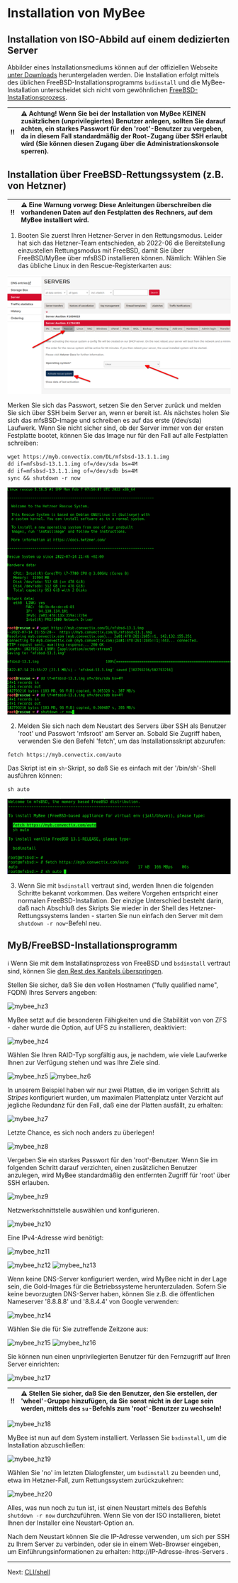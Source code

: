 # Installation von MyBee

## Installation von ISO-Abbild auf einem dedizierten Server

Abbilder eines Installationsmediums können auf der offiziellen Webseite [unter Downloads](https://myb.convectix.com/download/) heruntergeladen werden. Die Installation erfolgt mittels des üblichen FreeBSD-Installationsprogramms  `bsdinstall` und die MyBee-Installation unterscheidet sich nicht vom gewöhnlichen [FreeBSD-Installationsprozess](https://docs.freebsd.org/en/books/handbook/bsdinstall/#bsdinstall-start).

:bangbang: | :warning: Achtung! Wenn Sie bei der Installation von MyBee KEINEN zusätzlichen (unprivilegiertes) Benutzer anlegen, sollten Sie darauf achten, ein starkes Passwort für den 'root'-Benutzer zu vergeben, da in diesem Fall standardmäßig der Root-Zugang über SSH erlaubt wird (Sie können diesen Zugang über die Administrationskonsole sperren).
:---: | :---


## Installation über FreeBSD-Rettungssystem (z.B. von Hetzner)

:bangbang: | :warning: Eine Warnung vorweg: Diese Anleitungen überschreiben die vorhandenen Daten auf den Festplatten des Rechners, auf dem MyBee installiert wird.
:---: | :---

1) Booten Sie zuerst Ihren Hetzner-Server in den Rettungsmodus. Leider hat sich das Hetzner-Team entschieden, ab 2022-06 die Bereitstellung einzustellen
Rettungsmodus mit FreeBSD, damit Sie über FreeBSD/MyBee über mfsBSD installieren können. Nämlich: Wählen Sie das übliche Linux in den Rescue-Registerkarten aus:


![mybee_hz1.png](/images/mybee_hz1.png)

Merken Sie sich das Passwort, setzen Sie den Server zurück und melden Sie sich über SSH beim Server an, wenn er bereit ist. Als nächstes holen Sie sich das mfsBSD-Image und schreiben es auf das erste (/dev/sda) Laufwerk.
Wenn Sie nicht sicher sind, ob der Server immer von der ersten Festplatte bootet, können Sie das Image nur für den Fall auf alle Festplatten schreiben:

```
wget https://myb.convectix.com/DL/mfsbsd-13.1.1.img
dd if=mfsbsd-13.1.1.img of=/dev/sda bs=4M
dd if=mfsbsd-13.1.1.img of=/dev/sdb bs=4M
sync && shutdown -r now
```

![mybee_hz1a.png](/images/mybee_hz1a.png)

2) Melden Sie sich nach dem Neustart des Servers über SSH als Benutzer 'root' und Passwort 'mfsroot' am Server an. Sobald Sie Zugriff haben, verwenden Sie den Befehl 'fetch', um das Installationsskript abzurufen:

```
fetch https://myb.convectix.com/auto
```

Das Skript ist ein `sh`-Skript, so daß Sie es einfach mit der '/bin/sh'-Shell ausführen können:

```
sh auto
```

![mybee_hz2.png](/images/mybee_hz2.png)


3) Wenn Sie mit `bsdinstall` vertraut sind, werden Ihnen die folgenden Schritte bekannt vorkommen. Das weitere Vorgehen entspricht einer normalen FreeBSD-Installation. Der einzige Unterschied besteht darin, daß nach Abschluß des Skripts Sie wieder in der Shell des Hetzner-Rettungssystems landen - starten Sie nun einfach den Server mit dem `shutdown -r now`-Befehl neu.

## MyB/FreeBSD-Installationsprogramm

:information_source: Wenn Sie mit dem Installatinsprozess von FreeBSD und `bsdinstall` vertraut sind, können Sie [den Rest des Kapitels überspringen](shell.md).

Stellen Sie sicher, daß Sie den vollen Hostnamen ("fully qualified name", FQDN) Ihres Servers angeben:

![mybee_hz3](https://user-images.githubusercontent.com/926409/163675559-4ceb5b37-b5cf-4421-9632-aee829c4a855.png)

MyBee setzt auf die besonderen Fähigkeiten und die Stabilität von von ZFS - daher wurde die Option, auf UFS zu installieren, deaktiviert:

![mybee_hz4](https://user-images.githubusercontent.com/926409/163675561-135cc875-142e-4610-9c22-6506bb8325d9.png)

Wählen Sie Ihren RAID-Typ sorgfältig aus, je nachdem, wie viele Laufwerke Ihnen zur Verfügung stehen und was Ihre Ziele sind.

![mybee_hz5](https://user-images.githubusercontent.com/926409/163675562-29b2cffc-d658-4db5-8ccb-3599dd4980e8.png)
![mybee_hz6](https://user-images.githubusercontent.com/926409/163675563-eb5b3bb4-0dde-403f-a97a-9efbe30504ac.png)

In unserem Beispiel haben wir nur zwei Platten, die im vorigen Schritt als *Stripes* konfiguriert wurden, um maximalen Plattenplatz unter Verzicht auf jegliche Redundanz für den Fall, daß eine der Platten ausfällt, zu erhalten:

![mybee_hz7](https://user-images.githubusercontent.com/926409/163675564-2ebfd4d9-337a-4f54-8d6b-6fb1124e1890.png)

Letzte Chance, es sich noch anders zu überlegen!

![mybee_hz8](https://user-images.githubusercontent.com/926409/163675565-afd6a60c-9af2-43b2-8ebd-603f4a979975.png)

Vergeben Sie ein starkes Passwort für den 'root'-Benutzer. Wenn Sie im folgenden Schritt darauf verzichten, einen zusätzlichen Benutzer anzulegen, wird MyBee standardmäßig den entfernten Zugriff für 'root' über SSH erlauben.

![mybee_hz9](https://user-images.githubusercontent.com/926409/163675566-fc65fee4-782c-46a4-a097-8ee1e0d5e18a.png)

Netzwerkschnittstelle auswählen und konfigurieren.

![mybee_hz10](https://user-images.githubusercontent.com/926409/163675543-1ea23001-9a67-4fbc-a329-c48d13f5fead.png)

Eine IPv4-Adresse wird benötigt:

![mybee_hz11](https://user-images.githubusercontent.com/926409/163675545-5ad1f06e-c2c2-43d7-ab18-2b8ecc072981.png)


![mybee_hz12](https://user-images.githubusercontent.com/926409/163675546-fd344806-6ddf-437e-9e9f-300994c6754f.png)
![mybee_hz13](https://user-images.githubusercontent.com/926409/163675547-8b6256b3-2e15-4a4e-9036-6aae1ed9253e.png)

Wenn keine DNS-Server konfiguriert werden, wird MyBee nicht in der Lage sein, die Gold-Images für die Betriebssysteme herunterzuladen. Sofern Sie keine bevorzugten DNS-Server haben, können Sie z.B. die öffentlichen Nameserver '8.8.8.8' und '8.8.4.4' von Google verwenden:

![mybee_hz14](https://user-images.githubusercontent.com/926409/163675549-1417a25c-fff1-4189-b94c-743b97bc98fd.png)

Wählen Sie die für Sie zutreffende Zeitzone aus:

![mybee_hz15](https://user-images.githubusercontent.com/926409/163675550-22527c00-ded5-4d9f-af68-816197602e0e.png)
![mybee_hz16](https://user-images.githubusercontent.com/926409/163675551-b7446919-20d7-4c96-86a1-b332d8b81ef8.png)

Sie können nun einen unprivilegierten Benutzer für den Fernzugriff auf Ihren Server einrichten:

![mybee_hz17](https://user-images.githubusercontent.com/926409/163675552-0bb4dd4d-6104-45f5-be4d-4ecaff00c41b.png)

:bangbang: | :warning: Stellen Sie sicher, daß Sie den Benutzer, den Sie erstellen, der 'wheel'-Gruppe hinzufügen, da Sie sonst nicht in der Lage sein werden, mittels des `su`-Befehls zum 'root'-Benutzer zu wechseln!
:---: | :---

![mybee_hz18](https://user-images.githubusercontent.com/926409/163675553-98c8eee6-c966-489c-a9a3-5c30d4561478.png)

MyBee ist nun auf dem System installiert. Verlassen Sie `bsdinstall`, um die Installation abzuschließen:

![mybee_hz19](https://user-images.githubusercontent.com/926409/163675554-10af0f73-d95e-49d2-b041-0c61ef16c334.png)

Wählen Sie 'no' im letzten Dialogfenster, um `bsdinstall` zu beenden und, etwa im Hetzner-Fall, zum Rettungssystem zurückzukehren:

![mybee_hz20](https://user-images.githubusercontent.com/926409/163675558-72a96aca-b7cf-4c0a-97c7-23e719e09abd.png)

Alles, was nun noch zu tun ist, ist einen Neustart mittels des Befehls `shutdown -r now` durchzuführen. Wenn Sie von der ISO installieren, bietet Ihnen der Installer eine Neustart-Option an.

Nach dem Neustart können Sie die IP-Adresse verwenden, um sich per SSH zu Ihrem Server zu verbinden, oder sie in einem Web-Browser eingeben, um Einführungsinformationen zu erhalten: http://IP-Adresse-ihres-Servers .


---

Next: [CLI/shell](shell.md)
